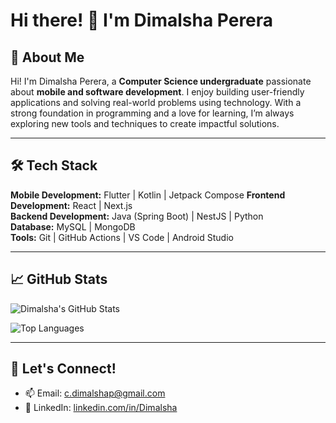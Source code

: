 # Hi there! 👋 I'm Dimalsha Perera

## 🌟 About Me
Hi! I'm Dimalsha Perera, a **Computer Science undergraduate** passionate about **mobile and software development**. I enjoy building user-friendly applications and solving real-world problems using technology. With a strong foundation in programming and a love for learning, I’m always exploring new tools and techniques to create impactful solutions.

---

## 🛠️ Tech Stack

**Mobile Development:** Flutter | Kotlin | Jetpack Compose 
**Frontend Development:** React | Next.js  
**Backend Development:** Java (Spring Boot) | NestJS | Python  
**Database:** MySQL | MongoDB  
**Tools:** Git | GitHub Actions | VS Code | Android Studio  


---
## 📈 GitHub Stats

![Dimalsha's GitHub Stats](https://github-readme-stats.vercel.app/api?username=DimalshaPerera&show_icons=true&theme=radical)

![Top Languages](https://github-readme-stats.vercel.app/api/top-langs/?username=DimalshaPerera&layout=compact&theme=radical)


---

## 🤝 Let's Connect!
- 📫 Email: [c.dimalshap@gmail.com](mailto:c.dimalshap@gmail.com)
- 💼 LinkedIn: [linkedin.com/in/Dimalsha](https://linkedin.com/in/Dimalsha)

